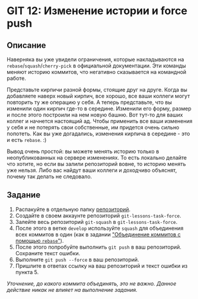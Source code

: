# GIT 12: Изменение истории и force push

## Описание

Наверняка вы уже увидели ограничения, которые накладываются на `rebase`/`squash`/`cherry-pick` в официальной документации. Эти команды меняют историю коммитов, что негативно сказывается на командной работе.

Представьте кирпичи разной формы, стоящие друг на друге. Когда вы добавляете наверх новый кирпич, все хорошо, все ваши коллеги могут повторить ту же операцию у себя. А теперь представьте, что вы изменили один кирпич где-то в середине. Изменили его форму, размер и после этого построили на нем новую башню. Вот тут-то для ваших коллег и начнется настоящий ад. Чтобы применить все ваши изменения у себя и не потерять свои собственные, им придется очень сильно попотеть. Как вы уже догадались, изменения кирпича в середине - это и есть `rebase`. :)

Вывод очень простой: вы можете менять историю только в неопубликованных на сервере изменениях. То есть локально делайте что хотите, но если вы залили репозиторий вовне, то историю менять уже нельзя. Либо вас найдут ваши коллеги и доходчиво объяснят, почему так делать не следовало.

## Задание

1. Распакуйте в отдельную папку [репозиторий](/GIT10/git-squash.zip).
1. Создайте в своем аккаунте репозиторий `git-lessons-task-force`.
1. Залейте весь репозиторий `git-squash` в `git-lessons-task-force`.
1. После этого в ветке `develop` используйте `squash` для объединения всех коммитов в один (как в задании ["Объединение коммитов с помощью `rebase`"](/GIT10/README.md)).
1. После этого попробуйте выполнить `git push` в ваш репозиторий. Сохраните текст ошибки.
1. Выполните `git push --force` в ваш репозиторий.
1. Пришлите в ответах ссылку на ваш репозиторий и текст ошибки из пункта 5.

_*Уточнение*, до какого коммита объединять, это не важно. Данное действие никак не влияет на выполнение задания._
